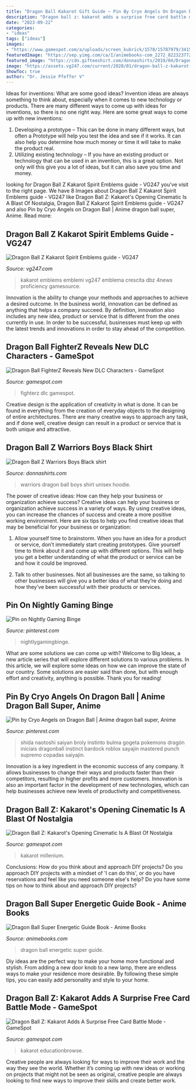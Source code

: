 ```yaml
---
title: "Dragon Ball Kakarot Gift Guide ~ Pin By Cryo Angels On Dragon Ball"
description: "Dragon ball z: kakarot adds a surprise free card battle mode"
date: "2023-09-22"
categories:
- "ideas"
tags: ["ideas"]
images:
- "https://www.gamespot.com/a/uploads/screen_kubrick/1578/15787979/3415179-0241808548-33425.jpg"
featuredImage: "https://sep.yimg.com/ca/I/animebooks-com_2272_822323772.jpg"
featured_image: "https://cdn.gifteeshirt.com/donnashirts/2019/04/Dragon-Ball-Z-Warriors-Boys-Black-shirt_4.jpg"
image: "https://assets.vg247.com/current/2020/01/dragon-ball-z-kakarot-spirit-emblems-768x433.jpg"
ShowToc: true
author: "Dr. Jessie Pfeffer V"
---
```



Ideas for inventions: What are some good ideas?
Invention ideas are always something to think about, especially when it comes to new technology or products. There are many different ways to come up with ideas for inventions, so there is no one right way. Here are some great ways to come up with new inventions: 
1. Developing a prototype – This can be done in many different ways, but often a Prototype will help you test the idea and see if it works. It can also help you determine how much money or time it will take to make the product real. 
2. Utilizing existing technology – If you have an existing product or technology that can be used in an invention, this is a great option. Not only will this give you a lot of ideas, but it can also save you time and money. 

	

		
looking for Dragon Ball Z Kakarot Spirit Emblems guide - VG247 you've visit to the right page. We have 8 Images about Dragon Ball Z Kakarot Spirit Emblems guide - VG247 like Dragon Ball Z: Kakarot&#039;s Opening Cinematic Is A Blast Of Nostalgia, Dragon Ball Z Kakarot Spirit Emblems guide - VG247 and also Pin by Cryo Angels on Dragon Ball | Anime dragon ball super, Anime. Read more:
		
    
## Dragon Ball Z Kakarot Spirit Emblems Guide - VG247

<img loading=lazy src="https://assets.vg247.com/current/2020/01/dragon-ball-z-kakarot-spirit-emblems-768x433.jpg" onerror="this.onerror=null;this.src='https://tse2.mm.bing.net/th?id=OIP.s8TTPpeCTwHQYBEFNArOZwHaEL&amp;pid=15.1';" alt="Dragon Ball Z Kakarot Spirit Emblems guide - VG247">

_Source: vg247.com_

>kakarot emblems emblemi vg247 emblema crescita dbz 4news proficiency gamesource. 

	

Innovation is the ability to change your methods and approaches to achieve a desired outcome. In the business world, innovation can be defined as anything that helps a company succeed. By definition, innovation also includes any new idea, product or service that is different from the ones currently in use. In order to be successful, businesses must keep up with the latest trends and innovations in order to stay ahead of the competition.

    
## Dragon Ball FighterZ Reveals New DLC Characters - GameSpot

<img loading=lazy src="https://www.gamespot.com/a/uploads/screen_kubrick/1578/15787979/3415179-0241808548-33425.jpg" onerror="this.onerror=null;this.src='https://tse3.mm.bing.net/th?id=OIP.bM0MJZKhRNngT7BJMlDyaAHaEK&amp;pid=15.1';" alt="Dragon Ball FighterZ Reveals New DLC Characters - GameSpot">

_Source: gamespot.com_

>fighterz dlc gamespot. 

	

Creative design is the application of creativity in what is done. It can be found in everything from the creation of everyday objects to the designing of entire architectures. There are many creative ways to approach any task, and if done well, creative design can result in a product or service that is both unique and attractive.

    
## Dragon Ball Z Warriors Boys Black Shirt

<img loading=lazy src="https://cdn.gifteeshirt.com/donnashirts/2019/04/Dragon-Ball-Z-Warriors-Boys-Black-shirt_4.jpg" onerror="this.onerror=null;this.src='https://tse1.mm.bing.net/th?id=OIP._mdFbDwWut2022lAT712YwHaHa&amp;pid=15.1';" alt="Dragon Ball Z Warriors Boys Black shirt">

_Source: donnashirts.com_

>warriors dragon ball boys shirt unisex hoodie. 

	

The power of creative ideas: How can they help your business or organization achieve success?
Creative ideas can help your business or organization achieve success in a variety of ways. By using creative ideas, you can increase the chances of success and create a more positive working environment. Here are six tips to help you find creative ideas that may be beneficial for your business or organization:
1. Allow yourself time to brainstorm. When you have an idea for a product or service, don’t immediately start creating prototypes. Give yourself time to think about it and come up with different options. This will help you get a better understanding of what the product or service can be and how it could be improved.

2. Talk to other businesses. Not all businesses are the same, so talking to other businesses will give you a better idea of what they’re doing and how they’ve been successful with their products or services.

    
## Pin On Nightly Gaming Binge

<img loading=lazy src="https://i.pinimg.com/originals/4f/b6/af/4fb6af440eb8043222155f20ee14888e.jpg" onerror="this.onerror=null;this.src='https://tse4.mm.bing.net/th?id=OIP.N2vokeSxiw1OfngHjsczNAHaEK&amp;pid=15.1';" alt="Pin on Nightly Gaming Binge">

_Source: pinterest.com_

>nightlygamingbinge. 

	

What are some solutions we can come up with?
Welcome to Big Ideas, a new article series that will explore different solutions to various problems. In this article, we will explore some ideas on how we can improve the state of our country. Some solutions are easier said than done, but with enough effort and creativity, anything is possible. Thank you for reading!

    
## Pin By Cryo Angels On Dragon Ball | Anime Dragon Ball Super, Anime

<img loading=lazy src="https://i.pinimg.com/originals/d4/28/15/d4281574c98aaebd2d89ccd0a7409806.jpg" onerror="this.onerror=null;this.src='https://tse3.mm.bing.net/th?id=OIP.qJSB3j34uFLoTXXbCl62wAHaM5&amp;pid=15.1';" alt="Pin by Cryo Angels on Dragon Ball | Anime dragon ball super, Anime">

_Source: pinterest.com_

>shida naotoshi saiyan broly instinto bulma gogeta pokemons dragón iniciais dragonball instinct bardock roblox sayajin mastered punch supremo copadas saiyajin. 

	

Innovation is a key ingredient in the economic success of any company. It allows businesses to change their ways and products faster than their competitors, resulting in higher profits and more customers. Innovation is also an important factor in the development of new technologies, which can help businesses achieve new levels of productivity and competitiveness.

    
## Dragon Ball Z: Kakarot&#039;s Opening Cinematic Is A Blast Of Nostalgia

<img loading=lazy src="https://www.gamespot.com/a/uploads/screen_kubrick/313/3136061/3617034-kakarot.jpg" onerror="this.onerror=null;this.src='https://tse4.mm.bing.net/th?id=OIP.UeIocigNo7E9GgOemo5nDQHaEK&amp;pid=15.1';" alt="Dragon Ball Z: Kakarot&#039;s Opening Cinematic Is A Blast Of Nostalgia">

_Source: gamespot.com_

>kakarot millenium. 

	

Conclusions: How do you think about and approach DIY projects?
Do you approach DIY projects with a mindset of 'I can do this', or do you have reservations and feel like you need someone else's help? Do you have some tips on how to think about and approach DIY projects?

    
## Dragon Ball Super Energetic Guide Book - Anime Books

<img loading=lazy src="https://sep.yimg.com/ca/I/animebooks-com_2272_822323772.jpg" onerror="this.onerror=null;this.src='https://tse4.mm.bing.net/th?id=OIP.pWHY471afybm_SqbCQuL1gHaKG&amp;pid=15.1';" alt="Dragon Ball Super Energetic Guide Book - Anime Books">

_Source: animebooks.com_

>dragon ball energetic super guide. 

	

Diy ideas are the perfect way to make your home more functional and stylish. From adding a new door knob to a new lamp, there are endless ways to make your residence more desirable. By following these simple tips, you can easily add personality and style to your home.

    
## Dragon Ball Z: Kakarot Adds A Surprise Free Card Battle Mode - GameSpot

<img loading=lazy src="https://www.gamespot.com/a/uploads/screen_kubrick/313/3136061/3752107-dbzkcards.jpg" onerror="this.onerror=null;this.src='https://tse2.mm.bing.net/th?id=OIP.HJO4VBamfT5RHHsXjeHC3AHaEK&amp;pid=15.1';" alt="Dragon Ball Z: Kakarot Adds A Surprise Free Card Battle Mode - GameSpot">

_Source: gamespot.com_

>kakarot educationbrowse. 

	

Creative people are always looking for ways to improve their work and the way they see the world. Whether it’s coming up with new ideas or working on projects that might not be seen as original, creative people are always looking to find new ways to improve their skills and create better work.

